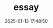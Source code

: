 ---
title: essay
date: 2025-01-13 17:48:50
comments: true
aside: false
top_img: false
type: essay
---